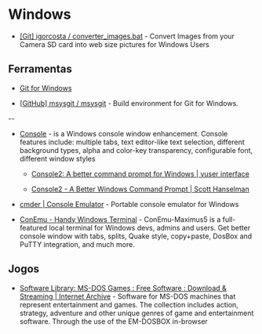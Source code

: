 # Windows

* [[Git] igorcosta / converter_images.bat](https://gist.github.com/igorcosta/008173b435e0309d4773) - Convert Images from your Camera SD card into web size pictures for Windows Users


## Ferramentas

* [Git for Windows](http://git-scm.com/download/win)

* [[GitHub] msysgit / msysgit](https://github.com/msysgit/msysgit) - Build environment for Git for Windows.

--

* [Console](http://sourceforge.net/projects/console/) - is a Windows console window enhancement. Console features include: multiple tabs, text editor-like text selection, different background types, alpha and color-key transparency, configurable font, different window styles

  * [Console2: A better command prompt for Windows | yuser interface](http://yuserinterface.com/dev/2013/01/05/console2-a-better-command-prompt-for-windows/)

  * [Console2 - A Better Windows Command Prompt | Scott Hanselman](http://www.hanselman.com/blog/Console2ABetterWindowsCommandPrompt.aspx)

* [cmder | Console Emulator](https://bliker.github.io/cmder/) - Portable console emulator for Windows

* [ConEmu - Handy Windows Terminal](https://conemu.github.io/) - ConEmu-Maximus5 is a full-featured local terminal for Windows devs, admins and users. Get better console window with tabs, splits, Quake style, copy+paste, DosBox and PuTTY integration, and much more.


## Jogos

* [Software Library: MS-DOS Games : Free Software : Download & Streaming | Internet Archive](https://archive.org/details/softwarelibrary_msdos_games) - Software for MS-DOS machines that represent entertainment and games. The collection includes action, strategy, adventure and other unique genres of game and entertainment software. Through the use of the EM-DOSBOX in-browser 
